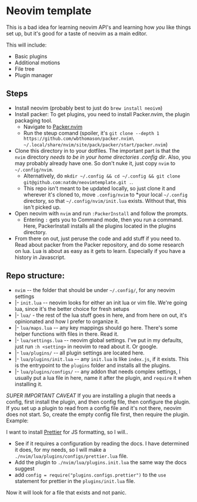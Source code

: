 # Neovim template

This is a bad idea for learning neovim API's and learning how *you* like things set up, but it's good for a taste of neovim as a main editor.

This will include:

- Basic plugins
- Additional motions
- File tree
- Plugin manager

## Steps

- Install neovim (probably best to just do `brew install neoivm`)
- Install packer: To get plugins, you need to install Packer.nvim, the plugin packaging tool.
  - Navigate to [Packer.nvim](https://github.com/wbthomason/packer.nvim)
  - Run the steup comand (spoiler, it's `git clone --depth 1 https://github.com/wbthomason/packer.nvim\
 ~/.local/share/nvim/site/pack/packer/start/packer.nvim`)
- Clone this directory in to your dotfiles. The important part is that the `nvim` directory *needs to be in your home directories .config dir*. Also, you may probably already have one. So don't nuke it, just copy `nvim` to `~/.config/nvim`.
  - Alternatively, do `mkdir ~/.config && cd ~/.config && git clone git@github.com:natdm/neovimtemplate.git .`.
  - This repo isn't meant to be updated locally, so just clone it and wherever it's cloned to, move `.config/nvim` to *your local `~/.config` directory, so that `~/.config/nvim/init.lua` exists. Without that, this isn't picked up. 
- Open neovim with `nvim` and run `:PackerInstall` and follow the prompts.
  - Entering `:` gets you to Command mode, then you run a command. Here, PackerInstall installs all the plugins located in the plugins directory.
- From there on out, just peruse the code and add stuff if you need to. Read about packer from the Packer repository, and do some research on lua. Lua is about as easy as it gets to learn. Especially if you have a history in Javascript.

## Repo structure:

- `nvim` -- the folder that should be under `~/.config/`, for any neovim settings
- |- `init.lua` -- neovim looks for either an init lua or vim file. We're going lua, since it's the better choice for fresh setups
- |- `lua/` - the rest of the lua stuff goes in here, and from here on out, it's opinionated and how I prefer to organize it.
- |- `lua/maps.lua` -- any key mappings should go here. There's some helper functions with files in there. Read it.
- |- `lua/settings.lua` -- neovim global settings. I've put in my defaults, just run `:h <setting>` in neovim to read about it. Or google.
- |- `lua/plugins/` -- all plugin settings are located here.
- |- `lua/plugins/init.lua` -- any `init.lua` is like `index.js`, if it exists. This is the entrypoint to the `plugins` folder and installs all the plugins.
- |- `lua/plugins/configs/` -- any addon that needs complex settings, I usually put a lua file in here, name it after the plugin, and `require` it when installing it.

*SUPER IMPORTANT CAVEAT* If you are  installing a plugin that needs a config, first install the plugin, and then config file, then configure the plugin. If you set up a plugin to read from a config file and it's not there, neovim does not start. So, create the empty config file first, then require the plugin. Example:

I want to install [Prettier](https://github.com/MunifTanjim/prettier.nvim) for JS formatting, so I will..
- See if it requires a configuration by reading the docs. I have determined it does, for my needs, so I will make a `./nvim/lua/plugins/configs/prettier.lua` file.
- Add the plugin to `./nvim/lua/plugins.init.lua` the same way the docs suggest
- add `config = require("plugins.configs.prettier")` to the `use` statement for prettier in the `plugins/init.lua` file.

Now it will look for a file that exists and not panic.
